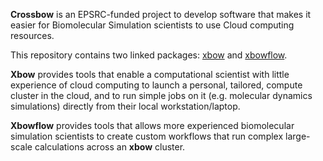 
**Crossbow** is an EPSRC-funded project to develop software that makes it easier for Biomolecular Simulation scientists to use
Cloud computing resources.

This repository contains two linked packages: [xbow](https://github.com/ChrisSuess/Project-Xbow/tree/devel/xbow) and [xbowflow](https://github.com/ChrisSuess/Project-Xbow/tree/devel/xbowflow).

**Xbow** provides tools that enable a computational scientist with little experience of cloud computing to launch a personal, 
tailored, compute cluster in the cloud, and to run simple jobs on it (e.g. molecular dynamics simulations) directly from their
local workstation/laptop.

**Xbowflow** provides tools that allows more experienced biomolecular simulation scientists to create custom workflows that
run complex large-scale calculations across an **xbow** cluster.

